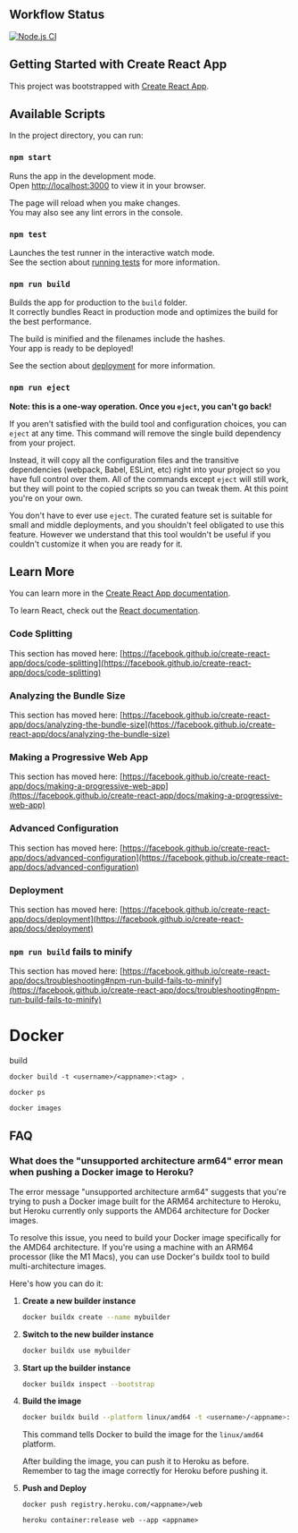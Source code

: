 ## Workflow Status
[![Node.js CI](https://github.com/SwapnilAryan97/react_portfolio/actions/workflows/node.js.yml/badge.svg)](https://github.com/SwapnilAryan97/react_portfolio/actions/workflows/node.js.yml)

## Getting Started with Create React App

This project was bootstrapped with [Create React App](https://github.com/facebook/create-react-app).

## Available Scripts

In the project directory, you can run:

### `npm start`

Runs the app in the development mode.\
Open [http://localhost:3000](http://localhost:3000) to view it in your browser.

The page will reload when you make changes.\
You may also see any lint errors in the console.

### `npm test`

Launches the test runner in the interactive watch mode.\
See the section about [running tests](https://facebook.github.io/create-react-app/docs/running-tests) for more information.

### `npm run build`

Builds the app for production to the `build` folder.\
It correctly bundles React in production mode and optimizes the build for the best performance.

The build is minified and the filenames include the hashes.\
Your app is ready to be deployed!

See the section about [deployment](https://facebook.github.io/create-react-app/docs/deployment) for more information.

### `npm run eject`

**Note: this is a one-way operation. Once you `eject`, you can't go back!**

If you aren't satisfied with the build tool and configuration choices, you can `eject` at any time. This command will remove the single build dependency from your project.

Instead, it will copy all the configuration files and the transitive dependencies (webpack, Babel, ESLint, etc) right into your project so you have full control over them. All of the commands except `eject` will still work, but they will point to the copied scripts so you can tweak them. At this point you're on your own.

You don't have to ever use `eject`. The curated feature set is suitable for small and middle deployments, and you shouldn't feel obligated to use this feature. However we understand that this tool wouldn't be useful if you couldn't customize it when you are ready for it.

## Learn More

You can learn more in the [Create React App documentation](https://facebook.github.io/create-react-app/docs/getting-started).

To learn React, check out the [React documentation](https://reactjs.org/).

### Code Splitting

This section has moved here: [https://facebook.github.io/create-react-app/docs/code-splitting](https://facebook.github.io/create-react-app/docs/code-splitting)

### Analyzing the Bundle Size

This section has moved here: [https://facebook.github.io/create-react-app/docs/analyzing-the-bundle-size](https://facebook.github.io/create-react-app/docs/analyzing-the-bundle-size)

### Making a Progressive Web App

This section has moved here: [https://facebook.github.io/create-react-app/docs/making-a-progressive-web-app](https://facebook.github.io/create-react-app/docs/making-a-progressive-web-app)

### Advanced Configuration

This section has moved here: [https://facebook.github.io/create-react-app/docs/advanced-configuration](https://facebook.github.io/create-react-app/docs/advanced-configuration)

### Deployment

This section has moved here: [https://facebook.github.io/create-react-app/docs/deployment](https://facebook.github.io/create-react-app/docs/deployment)

### `npm run build` fails to minify

This section has moved here: [https://facebook.github.io/create-react-app/docs/troubleshooting#npm-run-build-fails-to-minify](https://facebook.github.io/create-react-app/docs/troubleshooting#npm-run-build-fails-to-minify)




# Docker 
build

`docker build -t <username>/<appname>:<tag> . `

`docker ps`

`docker images`


## FAQ

### What does the "unsupported architecture arm64" error mean when pushing a Docker image to Heroku?

The error message "unsupported architecture arm64" suggests that you're trying to push a Docker image built for the ARM64 architecture to Heroku, but Heroku currently only supports the AMD64 architecture for Docker images.

To resolve this issue, you need to build your Docker image specifically for the AMD64 architecture. If you're using a machine with an ARM64 processor (like the M1 Macs), you can use Docker's buildx tool to build multi-architecture images.

Here's how you can do it:

1. **Create a new builder instance**

    ```bash
    docker buildx create --name mybuilder
    ```

2. **Switch to the new builder instance**

    ```bash
    docker buildx use mybuilder
    ```

3. **Start up the builder instance**

    ```bash
    docker buildx inspect --bootstrap
    ```

4. **Build the image**

    ```bash
    docker buildx build --platform linux/amd64 -t <username>/<appname>:<tag> . --load
    ```
    This command tells Docker to build the image for the `linux/amd64` platform.

    After building the image, you can push it to Heroku as before. Remember to tag the image correctly for Heroku before pushing it.

5. **Push and Deploy**

    ```
    docker push registry.heroku.com/<appname>/web
    ```

    ```
    heroku container:release web --app <appname>
    ```
